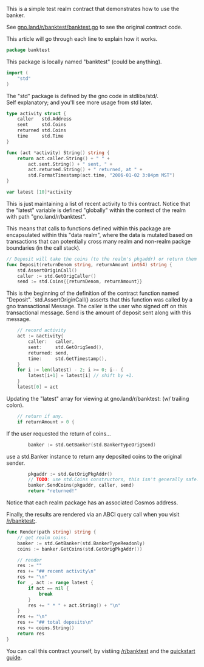 This is a simple test realm contract that demonstrates how to use the banker.

See [gno.land/r/banktest/banktest.go](/r/banktest/banktest.go) to see the original contract code.

This article will go through each line to explain how it works.

```go
package banktest
```

This package is locally named "banktest" (could be anything).

```go
import (
	"std"
)
```

The "std" package is defined by the gno code in stdlibs/std/. </br>
Self explanatory; and you'll see more usage from std later.

```go
type activity struct {
	caller   std.Address
	sent     std.Coins
	returned std.Coins
	time     std.Time
}

func (act *activity) String() string {
	return act.caller.String() + " " +
		act.sent.String() + " sent, " +
		act.returned.String() + " returned, at " +
		std.FormatTimestamp(act.time, "2006-01-02 3:04pm MST")
}

var latest [10]*activity
```

This is just maintaining a list of recent activity to this contract.
Notice that the "latest" variable is defined "globally" within
the context of the realm with path "gno.land/r/banktest".

This means that calls to functions defined within this package
are encapsulated within this "data realm", where the data is 
mutated based on transactions that can potentially cross many
realm and non-realm packge boundaries (in the call stack).

```go
// Deposit will take the coins (to the realm's pkgaddr) or return them to user.
func Deposit(returnDenom string, returnAmount int64) string {
	std.AssertOriginCall()
	caller := std.GetOrigCaller()
	send := std.Coins{{returnDenom, returnAmount}}
```

This is the beginning of the definition of the contract function named
"Deposit".  `std.AssertOriginCall() asserts that this function was called by a
gno transactional Message. The caller is the user who signed off on this
transactional message. Send is the amount of deposit sent along with this
message.

```go
	// record activity
	act := &activity{
		caller:   caller,
		sent:     std.GetOrigSend(),
		returned: send,
		time:     std.GetTimestamp(),
	}
	for i := len(latest) - 2; i >= 0; i-- {
		latest[i+1] = latest[i] // shift by +1.
	}
	latest[0] = act
```

Updating the "latest" array for viewing at gno.land/r/banktest: (w/ trailing colon).

```go
	// return if any.
	if returnAmount > 0 {
```

If the user requested the return of coins...

```go
		banker := std.GetBanker(std.BankerTypeOrigSend)
```

use a std.Banker instance to return any deposited coins to the original sender.

```go
		pkgaddr := std.GetOrigPkgAddr()
		// TODO: use std.Coins constructors, this isn't generally safe.
		banker.SendCoins(pkgaddr, caller, send)
		return "returned!"
```

Notice that each realm package has an associated Cosmos address.


Finally, the results are rendered via an ABCI query call when you visit [/r/banktest:](/r/banktest:).

```go
func Render(path string) string {
	// get realm coins.
	banker := std.GetBanker(std.BankerTypeReadonly)
	coins := banker.GetCoins(std.GetOrigPkgAddr())

	// render
	res := ""
	res += "## recent activity\n"
	res += "\n"
	for _, act := range latest {
		if act == nil {
			break
		}
		res += " * " + act.String() + "\n"
	}
	res += "\n"
	res += "## total deposits\n"
	res += coins.String()
	return res
}
```

You can call this contract yourself, by vistiing [/r/banktest](/r/banktest) and the [quickstart guide](/r/boards:gnolang/8).
